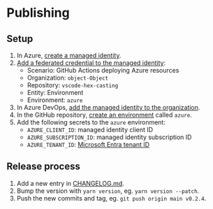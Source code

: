 # Publishing

## Setup

1. In Azure, [create a managed identity](https://learn.microsoft.com/entra/identity/managed-identities-azure-resources/how-manage-user-assigned-managed-identities?pivots=identity-mi-methods-azp#create-a-user-assigned-managed-identity).
2. [Add a federated credential to the managed identity](https://learn.microsoft.com/entra/workload-id/workload-identity-federation-create-trust-user-assigned-managed-identity?pivots=identity-wif-mi-methods-azp#github-actions-deploying-azure-resources):
   - Scenario: GitHub Actions deploying Azure resources
   - Organization: `object-Object`
   - Repository: `vscode-hex-casting`
   - Entity: Environment
   - Environment: `azure`
3. In Azure DevOps, [add the managed identity to the organization](https://learn.microsoft.com/en-us/azure/devops/integrate/get-started/authentication/service-principal-managed-identity?view=azure-devops#step-2-add-the-identity-to-azure-devops).
4. In the GitHub repository, [create an environment](https://docs.github.com/en/actions/how-tos/deploy/configure-and-manage-deployments/manage-environments) called `azure`.
5. Add the following secrets to the `azure` environment:
   - `AZURE_CLIENT_ID`: managed identity client ID
   - `AZURE_SUBSCRIPTION_ID`: managed identity subscription ID
   - `AZURE_TENANT_ID`: [Microsoft Entra tenant ID](https://learn.microsoft.com/en-us/azure/active-directory-b2c/tenant-management-read-tenant-name)

## Release process

1. Add a new entry in [CHANGELOG.md](CHANGELOG.md).
2. Bump the version with `yarn version`, eg. `yarn version --patch`.
3. Push the new commits and tag, eg. `git push origin main v0.2.4`.

